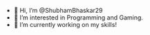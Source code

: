 - 👋 Hi, I’m @ShubhamBhaskar29
- 👀 I’m interested in Programming and Gaming.
- 🌱 I’m currently working on my skills!


<!---
ShubhamBhaskar29/ShubhamBhaskar29 is a ✨ special ✨ repository because its `README.md` (this file) appears on your GitHub profile.
You can click the Preview link to take a look at your changes.
--->

